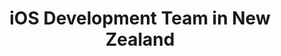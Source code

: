 ---
title: iOS Development Team in New Zealand
permalink: /landings/ios-developer-new-zealand
technology: iOS
location: New Zealand
---